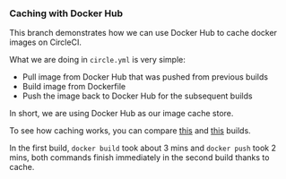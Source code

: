 ### Caching with Docker Hub
This branch demonstrates how we can use Docker Hub to cache docker images on CircleCI.

What we are doing in `circle.yml` is very simple:

- Pull image from Docker Hub that was pushed from previous builds
- Build image from Dockerfile
- Push the image back to Docker Hub for the subsequent builds

In short, we are using Docker Hub as our image cache store.

To see how caching works, you can compare [this](https://circleci.com/gh/kimh/circleci-build-recipies/120) and [this](https://circleci.com/gh/kimh/circleci-build-recipies/120) builds.

In the first build, `docker build` took about 3 mins and `docker push` took 2 mins, both commands finish immediately in the second build thanks to cache.
